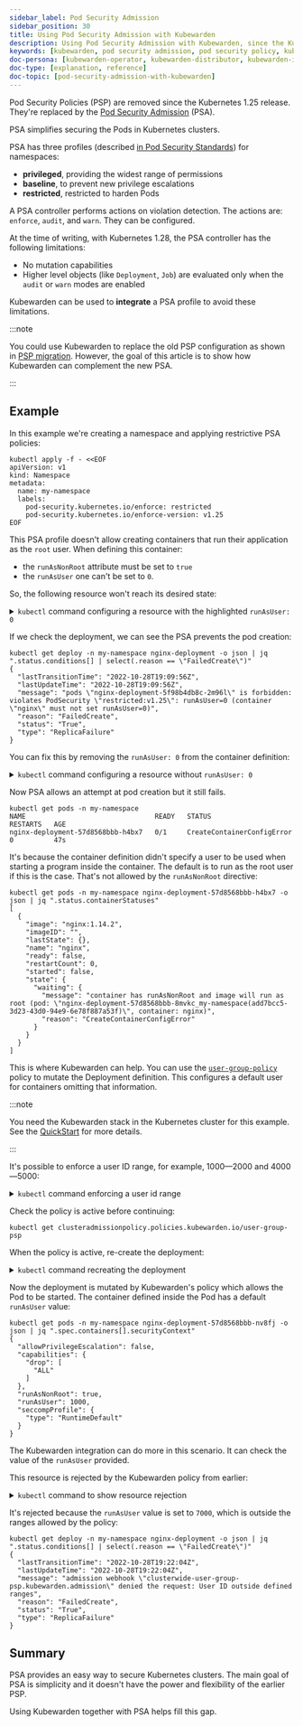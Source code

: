 ```yaml
---
sidebar_label: Pod Security Admission
sidebar_position: 30
title: Using Pod Security Admission with Kubewarden
description: Using Pod Security Admission with Kubewarden, since the Kubernetes 1.25 release.
keywords: [kubewarden, pod security admission, pod security policy, kubernetes]
doc-persona: [kubewarden-operator, kubewarden-distributor, kubewarden-integrator]
doc-type: [explanation, reference]
doc-topic: [pod-security-admission-with-kubewarden]
---
```


Pod Security Policies (PSP) are removed since the Kubernetes 1.25 release.
They're replaced by the [Pod Security Admission](https://kubernetes.io/docs/concepts/security/pod-security-admission/) (PSA).

PSA simplifies securing the Pods in Kubernetes clusters.

PSA has three profiles (described [in Pod Security Standards](https://kubernetes.io/docs/concepts/security/pod-security-standards/)) for namespaces:

- **privileged**, providing the widest range of permissions
- **baseline**, to prevent new privilege escalations
- **restricted**, restricted to harden Pods

A PSA controller performs actions on violation detection.
The actions are: `enforce`, `audit`, and `warn`.
They can be configured.

At the time of writing, with Kubernetes 1.28, the PSA controller has  the following limitations:

- No mutation capabilities
- Higher level objects (like `Deployment`, `Job`) are evaluated only when the `audit` or `warn` modes are enabled

Kubewarden can be used to **integrate** a PSA profile to avoid these limitations.

:::note

You could use Kubewarden to replace the old PSP configuration as shown in [PSP migration](psp-migration.md).
However, the goal of this article is to show how Kubewarden can complement the new PSA.

:::

## Example

In this example we're creating a namespace and applying restrictive PSA policies:

```shell
kubectl apply -f - <<EOF
apiVersion: v1
kind: Namespace
metadata:
  name: my-namespace
  labels:
    pod-security.kubernetes.io/enforce: restricted
    pod-security.kubernetes.io/enforce-version: v1.25
EOF
```

This PSA profile doesn't allow creating containers that run their application as the `root` user.
When defining this container:

- the `runAsNonRoot` attribute must be set to `true`
- the `runAsUser` one can't be set to `0`.

So, the following resource won't reach its desired state:

<details>

<summary><code>kubectl</code> command configuring a resource with the highlighted <code>runAsUser: 0</code></summary>

```shell
kubectl apply -n my-namespace -f - <<EOF
apiVersion: apps/v1
kind: Deployment
metadata:
  name: nginx-deployment
  labels:
    app: nginx
spec:
  replicas: 1
  selector:
    matchLabels:
      app: template-nginx
  template:
    metadata:
      labels:
        app: template-nginx
    spec:
      containers:
      - name: nginx
        image: nginx:1.14.2
        securityContext:
          runAsNonRoot: true
// highlight-next-line
          runAsUser: 0
          allowPrivilegeEscalation: false
          capabilities:
            drop:
              - "ALL"
          seccompProfile:
            type: "RuntimeDefault"
        ports:
        - containerPort: 80
EOF
```

</details>

If we check the deployment, we can see the PSA prevents the pod creation:

```shell
kubectl get deploy -n my-namespace nginx-deployment -o json | jq ".status.conditions[] | select(.reason == \"FailedCreate\")"
{
  "lastTransitionTime": "2022-10-28T19:09:56Z",
  "lastUpdateTime": "2022-10-28T19:09:56Z",
  "message": "pods \"nginx-deployment-5f98b4db8c-2m96l\" is forbidden: violates PodSecurity \"restricted:v1.25\": runAsUser=0 (container \"nginx\" must not set runAsUser=0)",
  "reason": "FailedCreate",
  "status": "True",
  "type": "ReplicaFailure"
}
```

You can fix this by removing the `runAsUser: 0` from the container definition:

<details>

<summary><code>kubectl</code> command configuring a resource without <code>runAsUser: 0</code></summary>

```shell
kubectl apply -n my-namespace -f - <<EOF
apiVersion: apps/v1
kind: Deployment
metadata:
  name: nginx-deployment
  labels:
    app: nginx
spec:
  replicas: 1
  selector:
    matchLabels:
      app: template-nginx
  template:
    metadata:
      labels:
        app: template-nginx
    spec:
      containers:
      - name: nginx
        image: nginx:1.14.2
        securityContext:
          runAsNonRoot: true
          allowPrivilegeEscalation: false
          capabilities:
            drop:
              - "ALL"
          seccompProfile:
            type: "RuntimeDefault"

        ports:
        - containerPort: 80
EOF
```

</details>

Now PSA allows an attempt at pod creation but it still fails.

```shell
kubectl get pods -n my-namespace
NAME                                READY   STATUS                       RESTARTS   AGE
nginx-deployment-57d8568bbb-h4bx7   0/1     CreateContainerConfigError   0          47s

```

It's because the container definition didn't specify a user to be used when starting a program inside the container.
The default is to run as the root user if this is the case.
That's not allowed by the `runAsNonRoot` directive:

```shell
kubectl get pods -n my-namespace nginx-deployment-57d8568bbb-h4bx7 -o json | jq ".status.containerStatuses"
[
  {
    "image": "nginx:1.14.2",
    "imageID": "",
    "lastState": {},
    "name": "nginx",
    "ready": false,
    "restartCount": 0,
    "started": false,
    "state": {
      "waiting": {
        "message": "container has runAsNonRoot and image will run as root (pod: \"nginx-deployment-57d8568bbb-8mvkc_my-namespace(add7bcc5-3d23-43d0-94e9-6e78f887a53f)\", container: nginx)",
        "reason": "CreateContainerConfigError"
      }
    }
  }
]
```

This is where Kubewarden can help.
You can use the [`user-group-policy`](https://artifacthub.io/packages/kubewarden/user-group-psp/user-group-psp) policy to mutate the Deployment definition.
This configures a default user for containers omitting that information.

:::note

You need the Kubewarden stack in the Kubernetes cluster for this example.
See the [QuickStart](../quick-start.md) for more details.

:::

It's possible to enforce a user ID range, for example, 1000—2000 and 4000—5000:

<details>

<summary><code>kubectl</code> command enforcing a user id range</summary>

```shell
kubectl apply -f - <<EOF
apiVersion: policies.kubewarden.io/v1
kind: ClusterAdmissionPolicy
metadata:
  name: user-group-psp
spec:
  policyServer: default
  module: registry://ghcr.io/kubewarden/policies/user-group-psp:latest
  rules:
  - apiGroups: ["", "apps"]
    apiVersions: ["v1"]
    resources: ["pods", "deployments"]
    operations:
    - CREATE
    - UPDATE
  mutating: true
  settings:
    run_as_user:
      rule: "MustRunAs"
      overwrite: false
// highlight-start
      ranges:
        - min: 1000
          max: 2000
        - min: 4000
          max: 5000
// highlight-end
    run_as_group:
      rule: "RunAsAny"
    supplemental_groups:
      rule: "RunAsAny"
EOF
```

</details>

Check the policy is active before continuing:

```shell
kubectl get clusteradmissionpolicy.policies.kubewarden.io/user-group-psp
```

When the policy is active, re-create the deployment:

<details>

<summary><code>kubectl</code> command recreating the deployment</summary>

```shell
kubectl delete deployment -n my-namespace nginx-deployment && \
kubectl apply -n my-namespace -f - <<EOF
apiVersion: apps/v1
kind: Deployment
metadata:
  name: nginx-deployment
  labels:
    app: nginx
spec:
  replicas: 1
  selector:
    matchLabels:
      app: template-nginx
  template:
    metadata:
      labels:
        app: template-nginx
    spec:
      containers:
      - name: nginx
        image: nginx:1.14.2
        securityContext:
          runAsNonRoot: true
          allowPrivilegeEscalation: false
          capabilities:
            drop:
              - "ALL"
          seccompProfile:
            type: "RuntimeDefault"

        ports:
        - containerPort: 80
EOF
```

</details>

Now the deployment is mutated by Kubewarden's policy which allows the Pod to be started.
The container defined inside the Pod has a default `runAsUser` value:

```shell
kubectl get pods -n my-namespace nginx-deployment-57d8568bbb-nv8fj -o json | jq ".spec.containers[].securityContext"
{
  "allowPrivilegeEscalation": false,
  "capabilities": {
    "drop": [
      "ALL"
    ]
  },
  "runAsNonRoot": true,
  "runAsUser": 1000,
  "seccompProfile": {
    "type": "RuntimeDefault"
  }
}
```

The Kubewarden integration can do more in this scenario.
It can check the value of the `runAsUser` provided.

This resource is rejected by the Kubewarden policy from earlier:

<details>

<summary><code>kubectl</code> command to show resource rejection</summary>

```shell
kubectl apply -n my-namespace -f - <<EOF
apiVersion: apps/v1
kind: Deployment
metadata:
  name: nginx-deployment2
  labels:
    app: nginx
spec:
  replicas: 1
  selector:
    matchLabels:
      app: template-nginx
  template:
    metadata:
      labels:
        app: template-nginx
    spec:
      containers:
      - name: nginx
        image: nginx:1.14.2
        securityContext:
          runAsNonRoot: true
// highlight-next-line
          runAsUser: 7000
          allowPrivilegeEscalation: false
          capabilities:
            drop:
              - "ALL"
          seccompProfile:
            type: "RuntimeDefault"
        ports:
        - containerPort: 80
EOF
```

</details>

It's rejected because the `runAsUser` value is set to `7000`, which is outside the ranges allowed by the policy:

```shell
kubectl get deploy -n my-namespace nginx-deployment -o json | jq ".status.conditions[] | select(.reason == \"FailedCreate\")"
{
  "lastTransitionTime": "2022-10-28T19:22:04Z",
  "lastUpdateTime": "2022-10-28T19:22:04Z",
  "message": "admission webhook \"clusterwide-user-group-psp.kubewarden.admission\" denied the request: User ID outside defined ranges",
  "reason": "FailedCreate",
  "status": "True",
  "type": "ReplicaFailure"
}
```

## Summary

PSA provides an easy way to secure Kubernetes clusters.
The main goal of PSA is simplicity and it doesn't have the power and flexibility of the earlier PSP.

Using Kubewarden together with PSA helps fill this gap.
